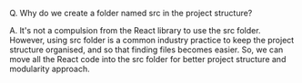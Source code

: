 Q. Why do we create a folder named src in the project structure?

A. It's not a compulsion from the React library to use the src folder. However, using src folder is a common industry practice to keep the project structure organised, and so that finding files becomes easier. So, we can move all the React code into the src folder for better project structure and modularity approach.



